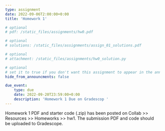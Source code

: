 ```yaml
---
type: assignment
date: 2022-09-06T2:00:00+0:00
title: 'Homework 1'

# optional 
# pdf: /static_files/assignments/hw0.pdf

# optional
# solutions: /static_files/assignments/assign_01_solutions.pdf

# optional
# attachment: /static_files/assignments/hw0_solution.py

# optional
# set it to true if you don't want this assignment to appear in the announcements section
hide_from_announcments: false

due_event: 
    type: due
    date: 2022-09-20T23:59:00+0:00
    description: 'Homework 1 Due on Gradescop '
---
```

<!-- Other additional contents using markdown -->

Homework 1 PDF and starter code (.zip) has been posted on Collab >> Resources >> Homeworks >> hw1.
The submission PDF and code should be uploaded to Gradescope.